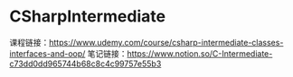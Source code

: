 # CSharpIntermediate

课程链接：https://www.udemy.com/course/csharp-intermediate-classes-interfaces-and-oop/
笔记链接：https://www.notion.so/C-Intermediate-c73dd0dd965744b68c8c4c99757e55b3
